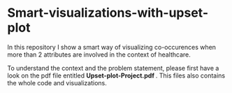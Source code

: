 # Smart-visualizations-with-upset-plot
In this repository I show a smart way of visualizing co-occurences when more than 2 attributes  are involved in the context of healthcare.

To understand the context and the problem statement, please first have a look on the pdf file entitled <b>Upset-plot-Project.pdf </b>. This files also contains the whole code and visualizations.
